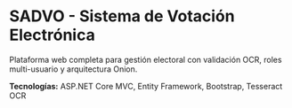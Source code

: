 # SADVO - Sistema de Votación Electrónica

Plataforma web completa para gestión electoral con validación OCR, roles multi-usuario y arquitectura Onion.

**Tecnologías:** ASP.NET Core MVC, Entity Framework, Bootstrap, Tesseract OCR
